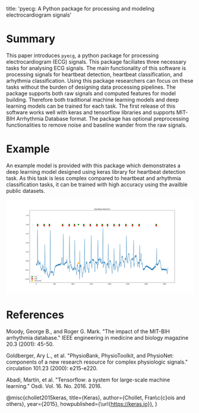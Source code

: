 title: 'pyecg: A Python package for processing and modeling electrocardiogram signals'

# Summary

This paper introduces ``pyecg``, a python package for processing electrocardiogram (ECG) signals. This package faciliates three necessary tasks for analysing ECG signals. The main functionality of this software is processing signals for heartbeat detection, heartbeat classification, and arhythmia classification. Using this package researchers can focus on these tasks without the burden of designing data processing pipelines. The package supports both raw signals and computed features for model building. Therefore both traditional machine learning models and deep learning models can be trained for each task. The first release of this software works well with keras and tensorflow libraries and supports MIT-BIH Arrhythmia Database format. The package has optional preprocessing functionalities to remove noise and baseline wander from the raw signals.

# Example

An example model is provided with this package which demonstrates a deep learning model designed using keras library for heartbeat detection task. As this task is less complex compared to heartbeat and arhythmia classification tasks, it can be trained with high accuracy using the availble public datasets.

![Heartbeat detection example](mis.png "Heartbeat detection example")




# References

Moody, George B., and Roger G. Mark. "The impact of the MIT-BIH arrhythmia database." IEEE engineering in medicine and biology magazine 20.3 (2001): 45-50.

Goldberger, Ary L., et al. "PhysioBank, PhysioToolkit, and PhysioNet: components of a new research resource for complex physiologic signals." circulation 101.23 (2000): e215-e220.

Abadi, Martín, et al. "Tensorflow: a system for large-scale machine learning." Osdi. Vol. 16. No. 2016. 2016.

@misc{chollet2015keras,
  title={Keras},
  author={Chollet, Fran\c{c}ois and others},
  year={2015},
  howpublished={\url{https://keras.io}},
}


